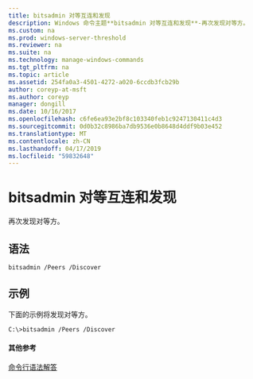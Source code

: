 ```yaml
---
title: bitsadmin 对等互连和发现
description: Windows 命令主题**bitsadmin 对等互连和发现**-再次发现对等方。
ms.custom: na
ms.prod: windows-server-threshold
ms.reviewer: na
ms.suite: na
ms.technology: manage-windows-commands
ms.tgt_pltfrm: na
ms.topic: article
ms.assetid: 254fa0a3-4501-4272-a020-6ccdb3fcb29b
author: coreyp-at-msft
ms.author: coreyp
manager: dongill
ms.date: 10/16/2017
ms.openlocfilehash: c6fe6ea93e2bf8c103340feb1c9247130411c4d3
ms.sourcegitcommit: 0d0b32c8986ba7db9536e0b8648d4ddf9b03e452
ms.translationtype: MT
ms.contentlocale: zh-CN
ms.lasthandoff: 04/17/2019
ms.locfileid: "59832648"
---
```

# <a name="bitsadmin-peers-and-discover"></a>bitsadmin 对等互连和发现



再次发现对等方。

## <a name="syntax"></a>语法

```
bitsadmin /Peers /Discover 
```

## <a name="BKMK_examples"></a>示例

下面的示例将发现对等方。
```
C:\>bitsadmin /Peers /Discover
```

#### <a name="additional-references"></a>其他参考

[命令行语法解答](command-line-syntax-key.md)